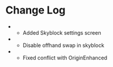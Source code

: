 # Change Log

* + Added Skyblock settings screen
* * Disable offhand swap in skyblock
* * Fixed conflict with OriginEnhanced